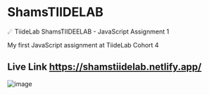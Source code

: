 # ShamsTIIDELAB
☄ TiideLab ShamsTIIDEELAB - JavaScript Assignment 1

My first JavaScript assignment at TiideLab Cohort 4

## Live Link https://shamstiidelab.netlify.app/
![image](https://user-images.githubusercontent.com/103185065/181402789-d32e1346-53e4-467e-81e5-bb967008ed5b.png)

